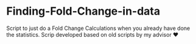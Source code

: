 # Finding-Fold-Change-in-data
Script to just do a Fold Change Calculations when you already have done the statistics. Scrip developed based on old scripts by my advisor ♥ 

